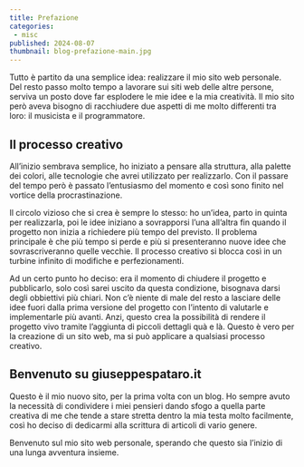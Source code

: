 ```yaml
---
title: Prefazione
categories:
 - misc
published: 2024-08-07
thumbnail: blog-prefazione-main.jpg
---
```


Tutto è partito da una semplice idea: realizzare il mio sito web personale. Del resto passo molto tempo a lavorare sui siti web delle altre persone, serviva un posto dove far esplodere le mie idee e la mia creatività. Il mio sito però aveva bisogno di racchiudere due aspetti di me molto differenti tra loro: il musicista e il programmatore.

## Il processo creativo

All’inizio sembrava semplice, ho iniziato a pensare alla struttura, alla palette dei colori, alle tecnologie che avrei utilizzato per realizzarlo. Con il passare del tempo però è passato l’entusiasmo del momento e così sono finito nel vortice della procrastinazione.

Il circolo vizioso che si crea è sempre lo stesso: ho un’idea, parto in quinta per realizzarla, poi le idee iniziano a sovrapporsi l’una all’altra fin quando il progetto non inizia a richiedere più tempo del previsto. Il problema principale è che più tempo si perde e più si presenteranno nuove idee che sovrascriveranno quelle vecchie. Il processo creativo si blocca così in un turbine infinito di modifiche e perfezionamenti.

Ad un certo punto ho deciso: era il momento di chiudere il progetto e pubblicarlo, solo così sarei uscito da questa condizione, bisognava darsi degli obbiettivi più chiari. Non c’è niente di male del resto a lasciare delle idee fuori dalla prima versione del progetto con l’intento di valutarle e implementarle più avanti. Anzi, questo crea la possibilità di rendere il progetto vivo tramite l’aggiunta di piccoli dettagli quà e là. Questo è vero per la creazione di un sito web, ma si può applicare a qualsiasi processo creativo.

## Benvenuto su giuseppespataro.it

Questo è il mio nuovo sito, per la prima volta con un blog. Ho sempre avuto la necessità di condividere i miei pensieri dando sfogo a quella parte creativa di me che tende a stare stretta dentro la mia testa molto facilmente, così ho deciso di dedicarmi alla scrittura di articoli di vario genere.

Benvenuto sul mio sito web personale, sperando che questo sia l’inizio di una lunga avventura insieme.
